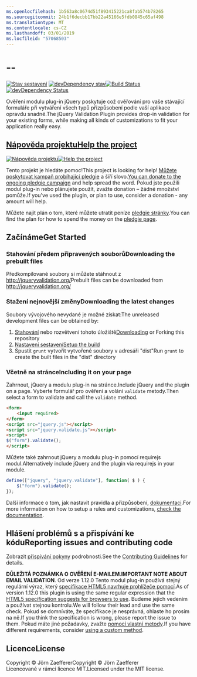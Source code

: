 ```yaml
---
ms.openlocfilehash: 1b563a8c0674d51f893415221ca8fab574b78265
ms.sourcegitcommit: 24b1f6decbb17bb22a45166e5fdb0845c65af498
ms.translationtype: MT
ms.contentlocale: cs-CZ
ms.lasthandoff: 03/01/2019
ms.locfileid: "57068503"
---
```

<a name="--"></a>--
================================

<span data-ttu-id="3c296-101">[![Stav sestavení](https://secure.travis-ci.org/jzaefferer/jquery-validation.png)](http://travis-ci.org/jzaefferer/jquery-validation)
[![devDependency stav](https://david-dm.org/jzaefferer/jquery-validation/dev-status.png?theme=shields.io)](https://david-dm.org/jzaefferer/jquery-validation#info=devDependencies)</span><span class="sxs-lookup"><span data-stu-id="3c296-101">[![Build Status](https://secure.travis-ci.org/jzaefferer/jquery-validation.png)](http://travis-ci.org/jzaefferer/jquery-validation)
[![devDependency Status](https://david-dm.org/jzaefferer/jquery-validation/dev-status.png?theme=shields.io)](https://david-dm.org/jzaefferer/jquery-validation#info=devDependencies)</span></span>

<span data-ttu-id="3c296-102">Ověření modulu plug-in jQuery poskytuje což ověřování pro vaše stávající formuláře při vytváření všech typů přizpůsobení podle vaší aplikace opravdu snadné.</span><span class="sxs-lookup"><span data-stu-id="3c296-102">The jQuery Validation Plugin provides drop-in validation for your existing forms, while making all kinds of customizations to fit your application really easy.</span></span>

## <a name="help-the-projecthttppledgiecomcampaigns18159"></a>[<span data-ttu-id="3c296-103">Nápověda projektu</span><span class="sxs-lookup"><span data-stu-id="3c296-103">Help the project</span></span>](http://pledgie.com/campaigns/18159)

<span data-ttu-id="3c296-104">[![Nápověda projektu](http://www.pledgie.com/campaigns/18159.png?skin_name=chrome)](http://pledgie.com/campaigns/18159)</span><span class="sxs-lookup"><span data-stu-id="3c296-104">[![Help the project](http://www.pledgie.com/campaigns/18159.png?skin_name=chrome)](http://pledgie.com/campaigns/18159)</span></span>

<span data-ttu-id="3c296-105">Tento projekt je hledáte pomoc!</span><span class="sxs-lookup"><span data-stu-id="3c296-105">This project is looking for help!</span></span> <span data-ttu-id="3c296-106">[Můžete poskytovat kampaň probíhající pledgie](http://pledgie.com/campaigns/18159) a šíří slovo.</span><span class="sxs-lookup"><span data-stu-id="3c296-106">[You can donate to the ongoing pledgie campaign](http://pledgie.com/campaigns/18159) and help spread the word.</span></span> <span data-ttu-id="3c296-107">Pokud jste použili modul plug-in nebo plánujete použít, zvažte donation – žádné množství pomůže.</span><span class="sxs-lookup"><span data-stu-id="3c296-107">If you've used the plugin, or plan to use, consider a donation - any amount will help.</span></span>

<span data-ttu-id="3c296-108">Můžete najít plán o tom, které můžete utratit peníze [pledgie stránky](http://pledgie.com/campaigns/18159).</span><span class="sxs-lookup"><span data-stu-id="3c296-108">You can find the plan for how to spend the money on the [pledgie page](http://pledgie.com/campaigns/18159).</span></span>

## <a name="get-started"></a><span data-ttu-id="3c296-109">Začínáme</span><span class="sxs-lookup"><span data-stu-id="3c296-109">Get Started</span></span>

### <a name="downloading-the-prebuilt-files"></a><span data-ttu-id="3c296-110">Stahování předem připravených souborů</span><span class="sxs-lookup"><span data-stu-id="3c296-110">Downloading the prebuilt files</span></span>

<span data-ttu-id="3c296-111">Předkompilované soubory si můžete stáhnout z http://jqueryvalidation.org/</span><span class="sxs-lookup"><span data-stu-id="3c296-111">Prebuilt files can be downloaded from http://jqueryvalidation.org/</span></span>

### <a name="downloading-the-latest-changes"></a><span data-ttu-id="3c296-112">Stažení nejnovější změny</span><span class="sxs-lookup"><span data-stu-id="3c296-112">Downloading the latest changes</span></span>

<span data-ttu-id="3c296-113">Soubory vývojového nevydané je možné získat:</span><span class="sxs-lookup"><span data-stu-id="3c296-113">The unreleased development files can be obtained by:</span></span>

 1. <span data-ttu-id="3c296-114">[Stahování](https://github.com/jzaefferer/jquery-validation/archive/master.zip) nebo rozvětvení tohoto úložiště</span><span class="sxs-lookup"><span data-stu-id="3c296-114">[Downloading](https://github.com/jzaefferer/jquery-validation/archive/master.zip) or Forking this repository</span></span>
 2. [<span data-ttu-id="3c296-115">Nastavení sestavení</span><span class="sxs-lookup"><span data-stu-id="3c296-115">Setup the build</span></span>](CONTRIBUTING.md#build-setup)
 3. <span data-ttu-id="3c296-116">Spustit `grunt` vytvořit vytvořené soubory v adresáři "dist"</span><span class="sxs-lookup"><span data-stu-id="3c296-116">Run `grunt` to create the built files in the "dist" directory</span></span>

### <a name="including-it-on-your-page"></a><span data-ttu-id="3c296-117">Včetně na stránce</span><span class="sxs-lookup"><span data-stu-id="3c296-117">Including it on your page</span></span>

<span data-ttu-id="3c296-118">Zahrnout, jQuery a modulu plug-in na stránce.</span><span class="sxs-lookup"><span data-stu-id="3c296-118">Include jQuery and the plugin on a page.</span></span> <span data-ttu-id="3c296-119">Vyberte formulář pro ověření a volání `validate` metody.</span><span class="sxs-lookup"><span data-stu-id="3c296-119">Then select a form to validate and call the `validate` method.</span></span>

```html
<form>
    <input required>
</form>
<script src="jquery.js"></script>
<script src="jquery.validate.js"></script>
<script>
$("form").validate();
</script>
```

<span data-ttu-id="3c296-120">Můžete také zahrnout jQuery a modulu plug-in pomocí requirejs modul.</span><span class="sxs-lookup"><span data-stu-id="3c296-120">Alternatively include jQuery and the plugin via requirejs in your module.</span></span>

```js
define(["jquery", "jquery.validate"], function( $ ) {
    $("form").validate();
});
```

<span data-ttu-id="3c296-121">Další informace o tom, jak nastavit pravidla a přizpůsobení, [dokumentaci](http://jqueryvalidation.org/documentation/).</span><span class="sxs-lookup"><span data-stu-id="3c296-121">For more information on how to setup a rules and customizations, [check the documentation](http://jqueryvalidation.org/documentation/).</span></span>

## <a name="reporting-issues-and-contributing-code"></a><span data-ttu-id="3c296-122">Hlášení problémů s a přispívání ke kódu</span><span class="sxs-lookup"><span data-stu-id="3c296-122">Reporting issues and contributing code</span></span>

<span data-ttu-id="3c296-123">Zobrazit [přispívání pokyny](CONTRIBUTING.md) podrobnosti.</span><span class="sxs-lookup"><span data-stu-id="3c296-123">See the [Contributing Guidelines](CONTRIBUTING.md) for details.</span></span>

<span data-ttu-id="3c296-124">**DŮLEŽITÁ POZNÁMKA O OVĚŘENÍ E-MAILEM**.</span><span class="sxs-lookup"><span data-stu-id="3c296-124">**IMPORTANT NOTE ABOUT EMAIL VALIDATION**.</span></span> <span data-ttu-id="3c296-125">Od verze 1.12.0 Tento modul plug-in používá stejný regulární výraz, který [specifikace HTML5 navrhuje prohlížeče pomocí](https://html.spec.whatwg.org/multipage/forms.html#valid-e-mail-address).</span><span class="sxs-lookup"><span data-stu-id="3c296-125">As of version 1.12.0 this plugin is using the same regular expression that the [HTML5 specification suggests for browsers to use](https://html.spec.whatwg.org/multipage/forms.html#valid-e-mail-address).</span></span> <span data-ttu-id="3c296-126">Budeme jejich vedením a používat stejnou kontrolu.</span><span class="sxs-lookup"><span data-stu-id="3c296-126">We will follow their lead and use the same check.</span></span> <span data-ttu-id="3c296-127">Pokud se domníváte, že specifikace je nesprávná, ohlaste ho prosím na ně.</span><span class="sxs-lookup"><span data-stu-id="3c296-127">If you think the specification is wrong, please report the issue to them.</span></span> <span data-ttu-id="3c296-128">Pokud máte jiné požadavky, zvažte [pomocí vlastní metody](http://jqueryvalidation.org/jQuery.validator.addMethod/).</span><span class="sxs-lookup"><span data-stu-id="3c296-128">If you have different requirements, consider [using a custom method](http://jqueryvalidation.org/jQuery.validator.addMethod/).</span></span>

## <a name="license"></a><span data-ttu-id="3c296-129">Licence</span><span class="sxs-lookup"><span data-stu-id="3c296-129">License</span></span>
<span data-ttu-id="3c296-130">Copyright &copy; Jörn Zaefferer</span><span class="sxs-lookup"><span data-stu-id="3c296-130">Copyright &copy; Jörn Zaefferer</span></span><br>
<span data-ttu-id="3c296-131">Licencované v rámci licence MIT.</span><span class="sxs-lookup"><span data-stu-id="3c296-131">Licensed under the MIT license.</span></span>
